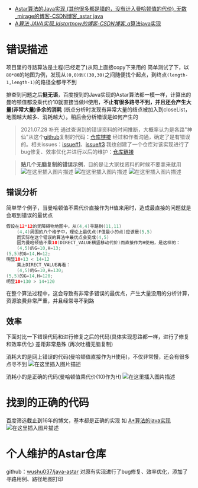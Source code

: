 - [Astar算法的Java实现 (其他很多都是错的，没有计入曼哈顿值的代价)_无数_mirage的博客-CSDN博客_astar java](https://blog.csdn.net/qq_43413788/article/details/108630704)
- [A*算法 JAVA实现_ldstartnow的博客-CSDN博客_a*算法java实现](https://blog.csdn.net/ldstartnow/article/details/51897970)

# 错误描述

项目里的寻路算法是主程(已经走了)从网上直接copy下来用的
简单测试了下，以`80*80`的地图为例，发现从`(0,0)到((30,30)`之间随便找个起点，到终点`(length-1,length-1)`的路径全都寻不到

排查到问题之后**挺无语**，百度搜到的Java实现的Astar算法都一模一样，计算出的曼哈顿值都没乘代价10就直接当做H使用，**不止有很多路寻不到，并且还会产生大量(非常大量)多余的消耗** (断点分析时发现有异常大量的结点被加入到closeList，地图越大越多、消耗越大）。稍后会分析错误是如何产生的

> 2021.07.28 补充
> 通过查询到的错误资料的时间推断，大概率认为是各路"神仙"从这个[github](https://so.csdn.net/so/search?q=github&spm=1001.2101.3001.7020)复制的代码：[仓库链接](https://github.com/ClaymanTwinkle/astar)
> 经过和作者沟通，确定了是有错误的。相关issues：[issue#1](https://github.com/ClaymanTwinkle/astar/issues/3)、[issue#3](https://github.com/ClaymanTwinkle/astar/issues/1)
> 我也创建了一个仓库对该实现进行了bug修复、效率优化并进行以后的维护：[仓库链接](https://github.com/wushu037/java-astar)

> **贴几个无脑复制的错误示例**，目的是让大家找资料的时候不要拿来就用
> ![在这里插入图片描述](https://img-blog.csdnimg.cn/ca3281d829494e0889a478c0639a6742.png?x-oss-process=image/watermark,type_ZmFuZ3poZW5naGVpdGk,shadow_10,text_aHR0cHM6Ly9ibG9nLmNzZG4ubmV0L3FxXzQzNDEzNzg4,size_16,color_FFFFFF,t_70)
> ![在这里插入图片描述](https://img-blog.csdnimg.cn/bbb44421eafe45d89104da7b4b23ef48.png?x-oss-process=image/watermark,type_ZmFuZ3poZW5naGVpdGk,shadow_10,text_aHR0cHM6Ly9ibG9nLmNzZG4ubmV0L3FxXzQzNDEzNzg4,size_16,color_FFFFFF,t_70)
> ![在这里插入图片描述](https://img-blog.csdnimg.cn/8cb27e90ee884806acc6e7cf514d5040.png?x-oss-process=image/watermark,type_ZmFuZ3poZW5naGVpdGk,shadow_10,text_aHR0cHM6Ly9ibG9nLmNzZG4ubmV0L3FxXzQzNDEzNzg4,size_16,color_FFFFFF,t_70)

## 错误分析

简单举个例子，当曼哈顿值不乘代价直接作为H值来用时，造成最直接的问题就是 会取到错误的最优点

```java
假设在12*12的无障碍物地图中，从(4,4)寻路到(11,11)
    (4,4)周围的八个格子中，理论上最优点(F值最小的点)应该是(5,5)
    而实际在这个错误的算法中最优点会变成(4,5)
    因为曼哈顿值不乘10(DIRECT_VALUE横竖移动代价)而直接作为H使用，是这样的：
    (4,5)的G=10,H=13;
(5,5)的G=14,H=12;
明显10+13 < 14+12
    乘上DIRECT_VALUE再看：
    (4,5)的G=10,H=130;
(5,5)的G=14,H=120;
明显10+130 > 14+120
```

在整个算法过程中，这会导致有非常多错误的最优点，产生大量没用的分析计算，资源浪费非常严重，并且经常寻不到路

## 效率

下面对比一下错误代码和进行修复之后的代码(具体实现思路都一样，进行了修复和效率优化)
差距非常悬殊 (再次吐槽无脑复制)

消耗大的是网上错误的代码(曼哈顿值直接作为H使用)，不仅非常慢，还会有很多点寻不到
![在这里插入图片描述](https://img-blog.csdnimg.cn/20200917173034670.png?x-oss-process=image/watermark,type_ZmFuZ3poZW5naGVpdGk,shadow_10,text_aHR0cHM6Ly9ibG9nLmNzZG4ubmV0L3FxXzQzNDEzNzg4,size_16,color_FFFFFF,t_70#pic_center)

消耗小的是正确的代码(曼哈顿值乘代价(10)作为H)
![在这里插入图片描述](https://img-blog.csdnimg.cn/20200917173216497.png?x-oss-process=image/watermark,type_ZmFuZ3poZW5naGVpdGk,shadow_10,text_aHR0cHM6Ly9ibG9nLmNzZG4ubmV0L3FxXzQzNDEzNzg4,size_16,color_FFFFFF,t_70#pic_center)

# 找到的正确的代码

百度筛选截止到16年的博文，基本都是正确的实现
如 [A*算法的java实现](https://blog.csdn.net/ldstartnow/article/details/51897970)
![在这里插入图片描述](https://img-blog.csdnimg.cn/236c3dec827f44e592070bbf83e48d2f.png)

# 个人维护的Astar仓库

github：[wushu037/java-astar](https://github.com/wushu037/java-astar)
对原有实现进行了bug修复、效率优化，添加了寻路用例、路径地图打印